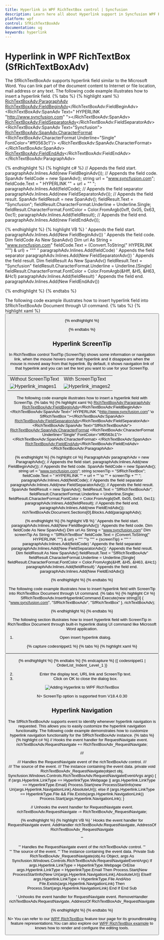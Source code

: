 ```yaml
---
title: Hyperlink in WPF RichTextBox control | Syncfusion
description: Learn here all about Hyperlink support in Syncfusion WPF RichTextBox (SfRichTextBoxAdv) control and more.
platform: wpf
control: SfRichTextBoxAdv
documentation: ug
keywords: hyperlink
---
```

# Hyperlink in WPF RichTextBox (SfRichTextBoxAdv)

The SfRichTextBoxAdv supports hyperlink field similar to the Microsoft Word. You can link part of the document content to Internet or file location, mail address or any text.
The following code example illustrates how to insert a hyperlink field.
{% tabs %}
{% highlight xaml %}
<RichTextBoxAdv:ParagraphAdv>
    <RichTextBoxAdv:FieldBeginAdv></RichTextBoxAdv:FieldBeginAdv>
    <RichTextBoxAdv:SpanAdv Text=" HYPERLINK &quot;http://www.syncfusion.com&quot; "></RichTextBoxAdv:SpanAdv>
    <RichTextBoxAdv:FieldSeparatorAdv></RichTextBoxAdv:FieldSeparatorAdv>
    <RichTextBoxAdv:SpanAdv Text="Syncfusion">
        <RichTextBoxAdv:SpanAdv.CharacterFormat>
            <RichTextBoxAdv:CharacterFormat Underline="Single" FontColor="#ff0563c1"/>
        </RichTextBoxAdv:SpanAdv.CharacterFormat>
    </RichTextBoxAdv:SpanAdv>
    <RichTextBoxAdv:FieldEndAdv></RichTextBoxAdv:FieldEndAdv>
</RichTextBoxAdv:ParagraphAdv>


{% endhighlight %}
{% highlight c# %}
// Appends the field start.
paragraphAdv.Inlines.Add(new FieldBeginAdv());
// Appends the field code.
SpanAdv fieldCode = new SpanAdv();
string url = "www.syncfusion.com";
fieldCode.Text = " HYPERLINK \"" + url + "\" ";
paragraphAdv.Inlines.Add(fieldCode);
// Appends the field separator
paragraphAdv.Inlines.Add(new FieldSeparatorAdv());
// Appends the field result.
SpanAdv fieldResult = new SpanAdv();
fieldResult.Text = "Syncfusion";
fieldResult.CharacterFormat.Underline = Underline.Single;
fieldResult.CharacterFormat.FontColor = Color.FromArgb(0xff, 0x05, 0x63, 0xc1);
paragraphAdv.Inlines.Add(fieldResult);
// Appends the field end.
paragraphAdv.Inlines.Add(new FieldEndAdv());


{% endhighlight %}
{% highlight VB %}
' Appends the field start.
paragraphAdv.Inlines.Add(New FieldBeginAdv())
' Appends the field code.
Dim fieldCode As New SpanAdv()
Dim url As String = "www.syncfusion.com"
fieldCode.Text = (Convert.ToString(" HYPERLINK """) & url) + """ "
paragraphAdv.Inlines.Add(fieldCode)
' Appends the field separator
paragraphAdv.Inlines.Add(New FieldSeparatorAdv())
' Appends the field result.
Dim fieldResult As New SpanAdv()
fieldResult.Text = "Syncfusion"
fieldResult.CharacterFormat.Underline = Underline.[Single]
fieldResult.CharacterFormat.FontColor = Color.FromArgb(&Hff, &H5, &H63, &Hc1)
paragraphAdv.Inlines.Add(fieldResult)
' Appends the field end.
paragraphAdv.Inlines.Add(New FieldEndAdv())


{% endhighlight %}
{% endtabs %}

The following code example illustrates how to insert hyperlink field into SfRichTextBoxAdv Document through UI command.
{% tabs %}
{% highlight xaml %}
<Button Content="Insert Hyperlink" Command="RichTextBoxAdv:SfRichTextBoxAdv.InsertHyperlinkCommand" CommandTarget="{Binding ElementName=richTextBoxAdv}" CommandParameter="www.google.com"/>


{% endhighlight %}

{% endtabs %}

## Hyperlink ScreenTip

In RichTextBox control ToolTip (ScreenTip) shows some information or navigation link, when the mouse hovers over that hyperlink and it disappears when the mouse is moved away from that hyperlink. By default, it shows navigation link of that hyperlink and you can set the text you want to use for your ScreenTip.

<table><tr><td>Without ScreenTipText</td><td>With ScreenTipText</td></tr><tr><td><img src="Hyperlink_images/screentip_ug1.PNG" alt="Hyperlink_images1"/></td><td><img src="Hyperlink_images/screentip_ug2.PNG" alt="Hyperlink_images2"/></td></tr></table>

The following code example illustrates how to insert a hyperlink field with ScreenTip.
{% tabs %}
{% highlight xaml %}
<RichTextBoxAdv:ParagraphAdv>
    <RichTextBoxAdv:FieldBeginAdv></RichTextBoxAdv:FieldBeginAdv>
    <RichTextBoxAdv:SpanAdv Text=" HYPERLINK &quot;\http://www.syncfusion.com&quot; \o SfRichTextBox "></RichTextBoxAdv:SpanAdv>
    <RichTextBoxAdv:FieldSeparatorAdv></RichTextBoxAdv:FieldSeparatorAdv>
    <RichTextBoxAdv:SpanAdv Text="SfRichTextBoxAdv">
        <RichTextBoxAdv:SpanAdv.CharacterFormat>
            <RichTextBoxAdv:CharacterFormat Underline="Single" FontColor="#ff0563c1"/>
        </RichTextBoxAdv:SpanAdv.CharacterFormat>
    </RichTextBoxAdv:SpanAdv>
    <RichTextBoxAdv:FieldEndAdv></RichTextBoxAdv:FieldEndAdv>
</RichTextBoxAdv:ParagraphAdv>

{% endhighlight %}
{% highlight c# %}
ParagraphAdv paragraphAdv = new ParagraphAdv();
// Appends the field start.
paragraphAdv.Inlines.Add(new FieldBeginAdv());
// Appends the field code.
SpanAdv fieldCode = new SpanAdv();
string url = "www.syncfusion.com";
string screenTip = "SfRichTextBox";
fieldCode.Text = " HYPERLINK \"" + url + "\" \\o \"" + screenTip + "\" ";
paragraphAdv.Inlines.Add(fieldCode);
// Appends the field separator
paragraphAdv.Inlines.Add(new FieldSeparatorAdv());
// Appends the field result.
SpanAdv fieldResult = new SpanAdv();
fieldResult.Text = "SfRichTextBoxAdv";
fieldResult.CharacterFormat.Underline = Underline.Single;
fieldResult.CharacterFormat.FontColor = Color.FromArgb(0xff, 0x05, 0x63, 0xc1);
paragraphAdv.Inlines.Add(fieldResult);
// Appends the field end.
paragraphAdv.Inlines.Add(new FieldEndAdv());
richTextBoxAdv.Document.Sections[0].Blocks.Add(paragraphAdv);

{% endhighlight %}
{% highlight VB %}
' Appends the field start.
paragraphAdv.Inlines.Add(New FieldBeginAdv())
' Appends the field code.
Dim fieldCode As New SpanAdv()
Dim url As String = "www.syncfusion.com"
Dim screenTip As String = "SfRichTextBox"
fieldCode.Text = (Convert.ToString(" HYPERLINK """) & url) + """ ""o """ + (screenTip) + """ "
paragraphAdv.Inlines.Add(fieldCode)
' Appends the field separator
paragraphAdv.Inlines.Add(New FieldSeparatorAdv())
' Appends the field result.
Dim fieldResult As New SpanAdv()
fieldResult.Text = "SfRichTextBoxAdv"
fieldResult.CharacterFormat.Underline = Underline.[Single]
fieldResult.CharacterFormat.FontColor = Color.FromArgb(&Hff, &H5, &H63, &Hc1)
paragraphAdv.Inlines.Add(fieldResult)
' Appends the field end.
paragraphAdv.Inlines.Add(New FieldEndAdv())

{% endhighlight %}
{% endtabs %}

The following code example illustrates how to insert hyperlink field with ScreenTip into RichTextBox Document through UI command.
{% tabs %}
{% highlight C# %}
SfRichTextBoxAdv.InsertHyperlinkCommand.Execute(new string[3] { "www.syncfusion.com", "SfRichTextBoxAdv", "SfRichTextBox" }, richTextBoxAdv);

{% endhighlight %}
{% endtabs %}

The following section illustrates how to insert hyperlink field with ScreenTip in RichTextBox Document through built-in hyperlink dialog UI command like Microsoft Word application.
1. Open insert hyperlink dialog.

{% capture codesnippet1 %}
{% tabs %}
{% highlight xaml %}
<!-- Binds button to the ShowHyperlinkDialogCommand -->
<Button Content="Hyperlink" Command="RichTextBoxAdv:SfRichTextBoxAdv.ShowHyperlinkDialogCommand" CommandTarget="{Binding ElementName=richTextBoxAdv}" />

{% endhighlight %}
{% endtabs %}
{% endcapture %}
{{ codesnippet1 | OrderList_Indent_Level_1 }}

2. Enter the display text, URL link and ScreenTip text.
3. Click on OK to close the dialog box.

![Adding Hyperlink to WPF RichTextBox](Hyperlink_images/wpf-richtextbox-insert-hyperlink.PNG)

N> ScreenTip option is supported from V18.4.0.30

## Hyperlink Navigation

The SfRichTextBoxAdv supports event to identify whenever hyperlink navigation is requested. This allows you to easily customize the hyperlink navigation functionality.
The following code example demonstrates how to customize hyperlink navigation functionality for the SfRichTextBoxAdv instance.
{% tabs %}
{% highlight c# %}
// Hooks the event handler for RequestNavigate event.
richTextBoxAdv.RequestNavigate += RichTextBoxAdv_RequestNavigate;

/// <summary>
/// Handles the RequestNavigate event of the richTextBoxAdv control.
/// </summary>
/// <param name="obj">The source of the event.</param>
/// <param name="args">The <see cref="RequestNavigateEventArgs"/> instance containing the event data.</param>
private void RichTextBoxAdv_RequestNavigate(object obj, Syncfusion.Windows.Controls.RichTextBoxAdv.RequestNavigateEventArgs args)
{
    if (args.Hyperlink.LinkType == HyperlinkType.Webpage || args.Hyperlink.LinkType == HyperlinkType.Email)
        Process.Start(new ProcessStartInfo(new Uri(args.Hyperlink.NavigationLink).AbsoluteUri));
    else if (args.Hyperlink.LinkType == HyperlinkType.File && File.Exists(args.Hyperlink.NavigationLink))
         Process.Start(args.Hyperlink.NavigationLink);
}

// Unhooks the event handler for RequestNavigate event.
richTextBoxAdv.RequestNavigate -= RichTextBoxAdv_RequestNavigate;



{% endhighlight %}
{% highlight VB %}
' Hooks the event handler for RequestNavigate event.
AddHandler richTextBoxAdv.RequestNavigate, AddressOf RichTextBoxAdv_RequestNavigate

''' <summary>
''' Handles the RequestNavigate event of the richTextBoxAdv control.
''' </summary>
''' <param name="obj">The source of the event.</param>
''' <param name="args">The <see cref="RequestNavigateEventArgs"/> instance containing the event data.</param>
Private Sub RichTextBoxAdv_RequestNavigate(obj As Object, args As Syncfusion.Windows.Controls.RichTextBoxAdv.RequestNavigateEventArgs)
	If args.Hyperlink.LinkType = HyperlinkType.Webpage OrElse args.Hyperlink.LinkType = HyperlinkType.Email Then
		Process.Start(New ProcessStartInfo(New Uri(args.Hyperlink.NavigationLink).AbsoluteUri))
	ElseIf args.Hyperlink.LinkType = HyperlinkType.File AndAlso File.Exists(args.Hyperlink.NavigationLink) Then
		Process.Start(args.Hyperlink.NavigationLink)
	End If
End Sub

' Unhooks the event handler for RequestNavigate event.
RemoveHandler richTextBoxAdv.RequestNavigate, AddressOf RichTextBoxAdv_RequestNavigate


{% endhighlight %}
{% endtabs %}

N> You can refer to our [WPF RichTextBox](https://www.syncfusion.com/wpf-controls/richtextbox) feature tour page for its groundbreaking feature representations.You can also explore our [WPF RichTextBox example](https://github.com/syncfusion/wpf-demos/tree/master/richtextbox) to knows how to render and configure the editing tools.